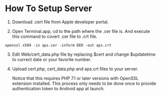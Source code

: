 # How To Setup Server

1. Download .cert file from Apple developer portal.

2. Open Terminal.app, cd to the path where the .cer file is. And execute this command to covert .cer file to .crt file.

```
openssl x509 -in aps.cer -inform DER -out aps.crt
```

3. Edit Web/cert_data.php file by replacing $cert and change $updatetime to currect date or your favorite number. 

4. Upload cert.php, cert_data.php and aps.crt files to your server. 
	
	Notice that this requires PHP 7.1 or later versions with OpenSSL extension installed. 
	This process only needs to be done once to provide authentication token to Android app at launch.
